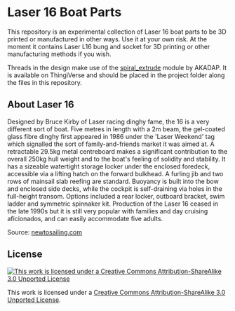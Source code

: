 # Laser 16 Boat Parts

This repository is an experimental collection of Laser 16 boat parts to be 3D printed or manufactured in other ways. Use it at your own risk. At the moment it contains Laser L16 bung and socket for 3D printing or other manufacturing methods if you wish.

Threads in the design make use of the [spiral_extrude](https://www.thingiverse.com/thing:1958354/apps) module by AKADAP. It is available on ThingiVerse and should be placed in the project folder along the files in this repository.

## About Laser 16

Designed by Bruce Kirby of Laser racing dinghy fame, the 16 is a very different sort of boat. Five metres in length with a 2m beam, the gel-coated glass fibre dinghy first appeared in 1986 under the 'Laser Weekend' tag which signalled the sort of family-and-friends market it was aimed at. A retractable 29.5kg metal centreboard makes a significant contribution to the overall 250kg hull weight and to the boat's feeling of solidity and stability. It has a sizeable watertight storage locker under the enclosed foredeck, accessible via a lifting hatch on the forward bulkhead. A furling jib and two rows of mainsail slab reefing are standard. Buoyancy is built into the bow and enclosed side decks, while the cockpit is self-draining via holes in the full-height transom. Options included a rear locker, outboard bracket, swim ladder and symmetric spinnaker kit. Production of the Laser 16 ceased in the late 1990s but it is still very popular with families and day cruising aficionados, and can easily accommodate five adults.

Source: [newtosailing.com](http://www.newtosailing.com/classes/view.asp?id=42)

## License

[![This work is licensed under a Creative Commons Attribution-ShareAlike 3.0 Unported License](https://i.creativecommons.org/l/by-sa/3.0/80x15.png)](https://creativecommons.org/licenses/by-sa/3.0/)

This work is licensed under a [Creative Commons Attribution-ShareAlike 3.0 Unported License](https://creativecommons.org/licenses/by-sa/3.0/).
